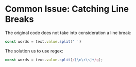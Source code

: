 # Common Issue: Catching Line Breaks

The original code does not take into consideration a line break:
```javascript
const words = text.value.split(' ')
```

The solution us to use regex:
```javascript
const words = text.value.split(/[\n\r\s]+/g);
```
